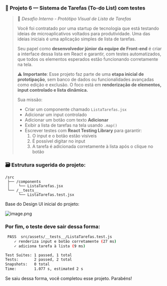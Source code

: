 ### 💼 **Projeto 6 —** Sistema de Tarefas (To-do List) com testes

> 🧪 *Desafio Interno - Protótipo Visual de Lista de Tarefas*
> 
> 
> Você foi contratado por uma startup de tecnologia que está testando ideias de microaplicativos voltados para produtividade. Uma das ideias iniciais é uma aplicação simples de lista de tarefas.
> 
> Seu papel como **desenvolvedor júnior da equipe de Front-end** é criar a interface dessa lista em React e garantir, com testes automatizados, que todos os elementos esperados estão funcionando corretamente na tela.
> 
> ⚠️ **Importante**: Esse projeto faz parte de uma **etapa inicial de prototipação**, sem banco de dados ou funcionalidades avançadas como edição e exclusão. O foco está em **renderização de elementos, input controlado e lista dinâmica.**
> 
> Sua missão:
> 
> - Criar um componente chamado `ListaTarefas.jsx`
> - Adicionar um input controlado
> - Adicionar um botão com texto **Adicionar**
> - Exibir a lista de tarefas na tela usando `.map()`
> - Escrever testes com **React Testing Library** para garantir:
>     1. O input e o botão estão visíveis
>     2. É possível digitar no input
>     3. A tarefa é adicionada corretamente à lista após o clique no botão

### 🗃️ Estrutura sugerida do projeto:

```
/src
 ├── /components
 │    └── ListaTarefas.jsx
 └── /__tests__
      └── ListaTarefas.test.jsx
```

Base do Design UI inicial do projeto:

![image.png](attachment:3e8e4f8d-0e1d-484e-8a49-7994d4160746:image.png)

### **Por fim, o teste deve sair dessa forma:**
```bash
 PASS  src/assets/__tests__/ListaTarefas.test.js
    ✓ renderiza input e botão corretamente (27 ms)
    ✓ adiciona tarefa à lista (9 ms)

Test Suites: 1 passed, 1 total
Tests:       2 passed, 2 total
Snapshots:   0 total
Time:        1.077 s, estimated 2 s
```

Se saiu dessa forma, você completou esse projeto. Parabéns!
